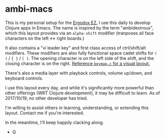 # ambi-macs

This is my personal setup for the [Ergodox EZ.](https://www.google.com/search?q=ergodoz+e) I use this daily to develop Clojure apps in Emacs. The name is inspired by the term "ambidextrous", which this layout provides via an `alpha-shift` modifier (tranposes all face characters on the left <-> right boards.)

It also contains a "vi leader key" and first class access of ctrl/shift/alt modifiers. These modifiers are also fully functional space cadet shifts for `( )` / `{ }` / `[ ]`. The opening character is on the left side of the shift, and the closing character is on the right. [Reference `keymap.c` for a visual layout.](https://github.com/Quezion/ambi-macs/blob/master/keymap.c#L108)

There's also a media layer with playback controls, volume up/down, and keyboard controls.

I use this layout every day, and while it's significantly more powerful than other offerings (WRT Clojure development), it may be difficult to learn. As of 2017/10/19, no other developer has tried.

I'm willing to assist others in learning, understanding, or extending this layout. Contact me if you're interested.

In the meantime, I'll keep happily clacking along.

- Q
